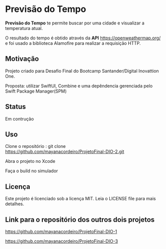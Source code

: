 # Previsão do Tempo


**Previsão do Tempo** te permite buscar por uma cidade e visualizar a temperatura atual.

O resultado do tempo é obtido através da **API** https://openweathermap.org/ e foi usado a biblioteca Alamofire para realizar a requisição HTTP. 

## Motivação

Projeto criado para Desafio Final do Bootcamp Santander/Digital Inovattion One.

Proposta: utilizar SwiftUI, Combine e uma depêndencia gerenciada pelo Swift Package Manager(SPM)

## Status

Em contrução

## Uso
Clone o repositório : git clone https://github.com/mayanacordeiro/ProjetoFinal-DIO-2.git

Abra o projeto no Xcode

Faça o build no simulador

## Licença 
Este projeto é licenciado sob a licença MIT. Leia o LICENSE file para mais detalhes.

## Link para o repositório dos outros dois projetos
https://github.com/mayanacordeiro/ProjetoFinal-DIO-1

https://github.com/mayanacordeiro/ProjetoFinal-DIO-3
